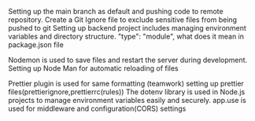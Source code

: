 Setting up the main branch as default and pushing code to remote repository.
Create a Git Ignore file to exclude sensitive files from being pushed to git
Setting up backend project includes managing environment variables and directory structure.
"type": "module", what does it mean in package.json file
<!-- The "type": "module" field in package.json tells Node.js to treat the JavaScript files in the project as ES Modules (ECMAScript Modules, ESM) instead of CommonJS (CJS). -->
<!-- Enables ES6 import and export syntax instead of require() -->
Nodemon is used to save files and restart the server during development.
Setting up Node Man for automatic reloading of files
<!-- "scripts": {
    "dev": "nodemon src/index.js"  // nodemon reloads this file on npm run dev
  }, -->
Prettier plugin is used for same formatting (teamwork)
setting up prettier files(prettierignore,prettierrc(rules))
The dotenv library is used in Node.js projects to manage environment variables easily and securely.
app.use is used for middleware and configuration(CORS) settings


